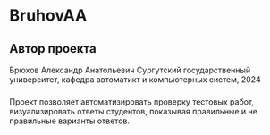 # BruhovAA
## Автор проекта
Брюхов Александр Анатольевич
Сургутский государственный университет, кафедра автоматикт и компьютерных систем, 2024
###
Проект позволяет автоматизировать проверку тестовых работ, визуализировать ответы студентов, показывая правильные и не правильные варианты ответов. 
